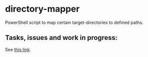 # directory-mapper
PowerShell script to map certain target-directories to defined paths.
## Tasks, issues and work in progress:
See [this link](https://sharing.clickup.com/764172/l/h/6-900400350153-1/0892f58df2eda66).
